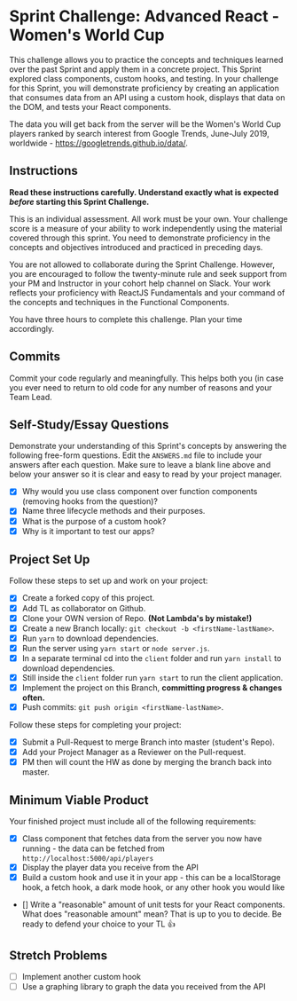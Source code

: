 # Sprint Challenge: Advanced React - Women's World Cup

This challenge allows you to practice the concepts and techniques learned over the past Sprint and apply them in a concrete project. This Sprint explored class components, custom hooks, and testing. In your challenge for this Sprint, you will demonstrate proficiency by creating an application that consumes data from an API using a custom hook, displays that data on the DOM, and tests your React components.

The data you will get back from the server will be the Women's World Cup players ranked by search interest from Google Trends, June-July 2019, worldwide - https://googletrends.github.io/data/.

## Instructions

**Read these instructions carefully. Understand exactly what is expected _before_ starting this Sprint Challenge.**

This is an individual assessment. All work must be your own. Your challenge score is a measure of your ability to work independently using the material covered through this sprint. You need to demonstrate proficiency in the concepts and objectives introduced and practiced in preceding days.

You are not allowed to collaborate during the Sprint Challenge. However, you are encouraged to follow the twenty-minute rule and seek support from your PM and Instructor in your cohort help channel on Slack. Your work reflects your proficiency with ReactJS Fundamentals and your command of the concepts and techniques in the Functional Components.

You have three hours to complete this challenge. Plan your time accordingly.

## Commits

Commit your code regularly and meaningfully. This helps both you (in case you ever need to return to old code for any number of reasons and your Team Lead.

## Self-Study/Essay Questions

Demonstrate your understanding of this Sprint's concepts by answering the following free-form questions. Edit the `ANSWERS.md` file to include your answers after each question. Make sure to leave a blank line above and below your answer so it is clear and easy to read by your project manager.

- [x] Why would you use class component over function components (removing hooks from the question)?
- [x] Name three lifecycle methods and their purposes.
- [x] What is the purpose of a custom hook?
- [x] Why is it important to test our apps?

## Project Set Up

Follow these steps to set up and work on your project:

- [x] Create a forked copy of this project.
- [x] Add TL as collaborator on Github.
- [x] Clone your OWN version of Repo. **(Not Lambda's by mistake!)**
- [x] Create a new Branch locally: `git checkout -b <firstName-lastName>`.
- [x] Run `yarn` to download dependencies.
- [x] Run the server using `yarn start` or `node server.js`.
- [x] In a separate terminal cd into the `client` folder and run `yarn install` to download dependencies.
- [x] Still inside the `client` folder run `yarn start` to run the client application.
- [x] Implement the project on this Branch, **committing progress & changes often.**
- [x] Push commits: `git push origin <firstName-lastName>`.

Follow these steps for completing your project:

- [x] Submit a Pull-Request to merge <firstName-lastName> Branch into master (student's  Repo).
- [x] Add your Project Manager as a Reviewer on the Pull-request.
- [x] PM then will count the HW as done by merging the branch back into master.

## Minimum Viable Product

Your finished project must include all of the following requirements:

- [x] Class component that fetches data from the server you now have running - the data can be fetched from `http://localhost:5000/api/players`
- [x] Display the player data you receive from the API
- [x] Build a custom hook and use it in your app - this can be a localStorage hook, a fetch hook, a dark mode hook, or any other hook you would like
- [] Write a "reasonable" amount of unit tests for your React components. What does "reasonable amount" mean? That is up to you to decide. Be ready to defend your choice to your TL 👍

## Stretch Problems

- [ ] Implement another custom hook
- [ ] Use a graphing library to graph the data you received from the API
